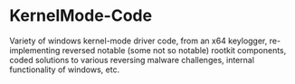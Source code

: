 # KernelMode-Code

Variety of windows kernel-mode driver code, from an x64 keylogger, re-implementing reversed notable (some not so notable) rootkit components, coded solutions to various reversing malware challenges, internal functionality of windows, etc.
